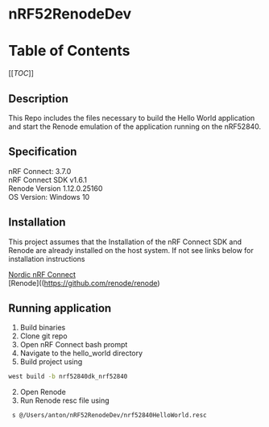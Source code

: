 # nRF52RenodeDev

# Table of Contents
[[_TOC_]]

## Description <a name="Description"></a>
This Repo includes the files necessary to build the Hello World application and
start the Renode emulation of the application running on the nRF52840.

## Specification <a name="Specification"></a>
nRF Connect: 3.7.0<br>
nRF Connect SDK v1.6.1<br>
Renode Version 1.12.0.25160<br>
OS Version: Windows 10<br>

## Installation

This project assumes that the Installation of the nRF Connect SDK and Renode are
already installed on the host system. If not see links below for installation
instructions

[Nordic nRF Connect](https://developer.nordicsemi.com/nRF_Connect_SDK/doc/latest/nrf/gs_assistant.html#gs-assistant)<br>
[Renode]((https://github.com/renode/renode)<br>

## Running application

1. Build binaries
  1. Clone git repo
  2. Open nRF Connect bash prompt
  3. Navigate to the hello_world directory
  4. Build project using
  ```sh
  west build -b nrf52840dk_nrf52840
  ```
2. Open Renode
3. Run Renode resc file using
```sh
 s @/Users/anton/nRF52RenodeDev/nrf52840HelloWorld.resc
 ```
